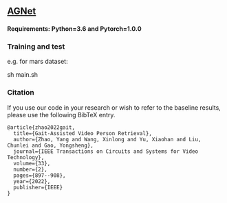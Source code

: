 ## [AGNet]()

#### Requirements: Python=3.6 and Pytorch=1.0.0



### Training and test
e.g. for mars dataset:

sh main.sh


### Citation

If you use our code in your research or wish to refer to the baseline results, please use the following BibTeX entry.
```
@article{zhao2022gait,
  title={Gait-Assisted Video Person Retrieval},
  author={Zhao, Yang and Wang, Xinlong and Yu, Xiaohan and Liu, Chunlei and Gao, Yongsheng},
  journal={IEEE Transactions on Circuits and Systems for Video Technology},
  volume={33},
  number={2},
  pages={897--908},
  year={2022},
  publisher={IEEE}
}
```

